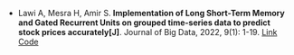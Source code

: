 * Lawi A, Mesra H, Amir S. <b>Implementation of Long Short-Term Memory and Gated Recurrent Units on grouped time-series data to predict stock prices accurately[J]</b>. Journal of Big Data, 2022, 9(1): 1-19. [Link](https://journalofbigdata.springeropen.com/articles/10.1186/s40537-022-00597-0) [Code](https://github.com/armin-lawi/ForcastingStockPrice-with-Grouped-Dataset)
